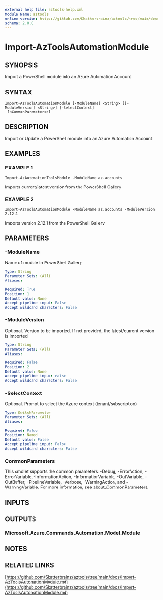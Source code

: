 ```yaml
---
external help file: aztools-help.xml
Module Name: aztools
online version: https://github.com/Skatterbrainz/aztools/tree/main/docs/Import-AzToolsAutomationModule.md
schema: 2.0.0
---
```


# Import-AzToolsAutomationModule

## SYNOPSIS
Import a PowerShell module into an Azure Automation Account

## SYNTAX

```
Import-AzToolsAutomationModule [-ModuleName] <String> [[-ModuleVersion] <String>] [-SelectContext]
 [<CommonParameters>]
```

## DESCRIPTION
Import or Update a PowerShell module into an Azure Automation Account

## EXAMPLES

### EXAMPLE 1
```
Import-AzAutomationToolsModule -ModuleName az.accounts
```

Imports current/latest version from the PowerShell Gallery

### EXAMPLE 2
```
Import-AzToolsAutomationModule -ModuleName az.accounts -ModuleVersion 2.12.1
```

Imports version 2.12.1 from the PowerShell Gallery

## PARAMETERS

### -ModuleName
Name of module in PowerShell Gallery

```yaml
Type: String
Parameter Sets: (All)
Aliases:

Required: True
Position: 1
Default value: None
Accept pipeline input: False
Accept wildcard characters: False
```

### -ModuleVersion
Optional.
Version to be imported.
If not provided, the latest/current version is imported

```yaml
Type: String
Parameter Sets: (All)
Aliases:

Required: False
Position: 2
Default value: None
Accept pipeline input: False
Accept wildcard characters: False
```

### -SelectContext
Optional.
Prompt to select the Azure context (tenant/subscription)

```yaml
Type: SwitchParameter
Parameter Sets: (All)
Aliases:

Required: False
Position: Named
Default value: False
Accept pipeline input: False
Accept wildcard characters: False
```

### CommonParameters
This cmdlet supports the common parameters: -Debug, -ErrorAction, -ErrorVariable, -InformationAction, -InformationVariable, -OutVariable, -OutBuffer, -PipelineVariable, -Verbose, -WarningAction, and -WarningVariable. For more information, see [about_CommonParameters](http://go.microsoft.com/fwlink/?LinkID=113216).

## INPUTS

## OUTPUTS

### Microsoft.Azure.Commands.Automation.Model.Module
## NOTES

## RELATED LINKS

[https://github.com/Skatterbrainz/aztools/tree/main/docs/Import-AzToolsAutomationModule.md](https://github.com/Skatterbrainz/aztools/tree/main/docs/Import-AzToolsAutomationModule.md)

